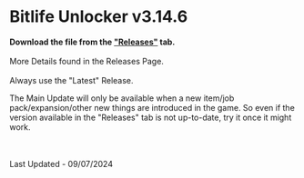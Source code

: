 # Bitlife Unlocker v3.14.6

**Download the file from the ["Releases"](https://github.com/zeropse/bitlife-unlocker/releases/tag/3.14.6) tab.** <br><br> More Details found in the Releases Page. <br><br> Always use the "Latest" Release.


The Main Update will only be available when a new item/job pack/expansion/other new things are introduced in the game. So even if the version available in the "Releases" tab is not up-to-date, try it once it might work.

<br><br>
Last Updated - 09/07/2024
